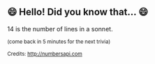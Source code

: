 ## 😄 Hello! Did you know that... 😄
14 is the number of lines in a sonnet.

<sup>(come back in 5 minutes for the next trivia)</sup>


<sup>Credits: http://numbersapi.com</sup>
